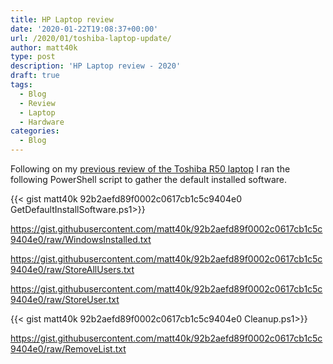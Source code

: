 ```yaml
---
title: HP Laptop review
date: '2020-01-22T19:08:37+00:00'
url: /2020/01/toshiba-laptop-update/
author: matt40k
type: post
description: 'HP Laptop review - 2020'
draft: true
tags: 
  - Blog
  - Review
  - Laptop
  - Hardware
categories:
  - Blog
---
```


Following on my <a href="//matt40k.uk/2015/05/toshiba-r50-b-12q/" target="_blank">previous review of the Toshiba R50 laptop</a> I ran the following PowerShell script to gather the default installed software.

{{< gist matt40k 92b2aefd89f0002c0617cb1c5c9404e0 GetDefaultInstallSoftware.ps1>}}

https://gist.githubusercontent.com/matt40k/92b2aefd89f0002c0617cb1c5c9404e0/raw/WindowsInstalled.txt

https://gist.githubusercontent.com/matt40k/92b2aefd89f0002c0617cb1c5c9404e0/raw/StoreAllUsers.txt

https://gist.githubusercontent.com/matt40k/92b2aefd89f0002c0617cb1c5c9404e0/raw/StoreUser.txt

{{< gist matt40k 92b2aefd89f0002c0617cb1c5c9404e0 Cleanup.ps1>}}

https://gist.githubusercontent.com/matt40k/92b2aefd89f0002c0617cb1c5c9404e0/raw/RemoveList.txt